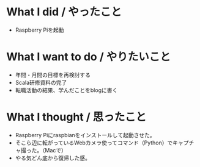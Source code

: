 # What I did / やったこと
- Raspberry Piを起動

# What I want to do / やりたいこと
- 年間・月間の目標を再検討する
- Scala研修資料の完了
- 転職活動の結果、学んだことをblogに書く

# What I thought / 思ったこと
- Raspberry Piにraspbianをインストールして起動させた。
- そこら辺に転がっているWebカメラ使ってコマンド（Python）でキャプチャ撮った。（Macで）
- やる気どん底から復帰した感。
